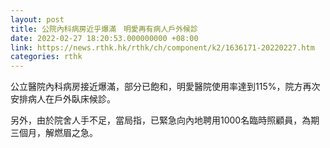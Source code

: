 ```yaml
---
layout: post
title: 公院內科病房近乎爆滿　明愛再有病人戶外候診
date: 2022-02-27 18:20:53.000000000 +08:00
link: https://news.rthk.hk/rthk/ch/component/k2/1636171-20220227.htm
categories: rthk
---
```


公立醫院內科病房接近爆滿，部分已飽和，明愛醫院使用率達到115%，院方再次安排病人在戶外臥床候診。

另外，由於院舍人手不足，當局指，已緊急向內地聘用1000名臨時照顧員，為期三個月，解燃眉之急。
